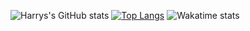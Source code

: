 ![Harrys's GitHub stats](https://github-readme-stats.vercel.app/api?username=AprildreamMI&show_icons=true&theme=onedark)
[![Top Langs](https://github-readme-stats.vercel.app/api/top-langs/?username=AprildreamMI&theme=onedark&show_icons=true&exclude_repo=Old-Projects)](https://github.com/anuraghazra/github-readme-stats)
![Wakatime stats](https://wakatime.com/share/@30fb22f7-397f-4294-a559-dc8ed2d4f4ac/3b04dcad-70b9-4d0d-812a-2d6097aab8f7.png)
